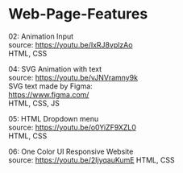# Web-Page-Features

02: Animation Input<br>
source: https://youtu.be/IxRJ8vplzAo <br>
HTML, CSS <br>

04: SVG Animation with text <br>
source: https://youtu.be/vJNVramny9k <br>
SVG text made by Figma: <br>
https://www.figma.com/<br>
HTML, CSS, JS <br>

05: HTML Dropdown menu <br>
source: https://youtu.be/o0YiZF9XZL0 <br>
HTML, CSS <br>

06: One Color UI Responsive Website <br>
source: https://youtu.be/2IjyqauKumE
HTML, CSS <br>
